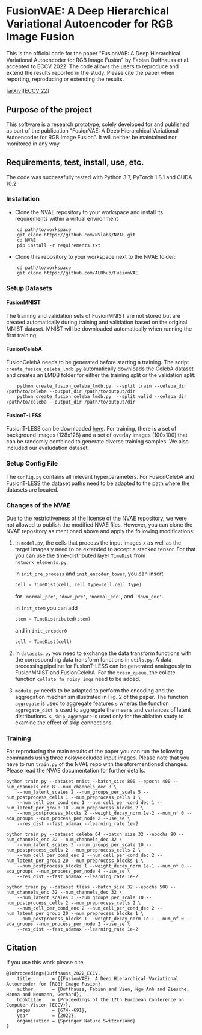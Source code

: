 # FusionVAE: A Deep Hierarchical Variational Autoencoder for RGB Image Fusion

This is the official code for the paper "FusionVAE: A Deep Hierarchical Variational Autoencoder for RGB Image Fusion" by Fabian Duffhauss et al. accepted to ECCV 2022. The code allows the users to reproduce and extend the results reported in the study. Please cite the paper when reporting, reproducing or extending the results.

[[arXiv](https://arxiv.org/abs/2208.01172)][[ECCV'22](https://www.ecva.net/papers/eccv_2022/papers_ECCV/papers/136990666.pdf)]

## Purpose of the project

This software is a research prototype, solely developed for and published as part of the publication "FusionVAE: A Deep Hierarchical Variational Autoencoder for RGB Image Fusion". It will neither be maintained nor monitored in any way.


## Requirements, test, install, use, etc.

The code was successfully tested with Python 3.7, PyTorch 1.8.1 and CUDA 10.2


### Installation

- Clone the NVAE repository to your workspace and install its requirements within a virtual environment
```shell
    cd path/to/workspace
    git clone https://github.com/NVlabs/NVAE.git
    cd NVAE
    pip install -r requirements.txt
```
- Clone this repository to your workspace next to the NVAE folder:
```shell
    cd path/to/workspace
    git clone https://github.com/ALRhub/FusionVAE
```


### Setup Datasets

#### FusionMNIST

The training and validation sets of FusionMNIST are not stored but are created automatically during training and validation 
based on the original MNIST dataset. MNIST will be downloaded automatically when running the first training. 


#### FusionCelebA

FusionCelebA needs to be generated before starting a training. The script `create_fusion_celeba_lmdb.py` automatically 
downloads the CelebA dataset and creates an LMDB folder for either the training split or the validation split:

```shell
    python create_fusion_celeba_lmdb.py  --split train --celeba_dir /path/to/celeba --output_dir /path/to/output/dir
    python create_fusion_celeba_lmdb.py  --split valid --celeba_dir /path/to/celeba --output_dir /path/to/output/dir
```


#### FusionT-LESS

FusionT-LESS can be downloaded [here](datasets). For training, there is a set of background images (128x128) and a set of overlay images (100x100) that can be randomly combined to generate diverse training samples. We also included our evaludation dataset.


### Setup Config File

The `config.py` contains all relevant hyperparameters. For FusionCelebA and FusionT-LESS the dataset paths need to be 
adapted to the path where the datasets are located.


### Changes of the NVAE

Due to the restrictiveness of the license of the NVAE repository, we were not allowed to publish the modified NVAE files. However, you can clone the NVAE repository as mentioned above and apply the following modifications:

1. In `model.py`, the cells that process the input images x as well as the target images y need to be extended to accept
    a stacked tensor. For that you can use the time-distributed layer `TimeDist` from `network_elements.py`.
    
    In `init_pre_process` and `init_encoder_tower`, you can insert
    ```python
    cell = TimeDist(cell, cell_type=cell.cell_type)
    ```
    for `'normal_pre'`, `'down_pre'`, `'normal_enc'`, and `'down_enc'`.
    
    In `init_stem` you can add
    ```python
    stem = TimeDistributed(stem)
    ```
    and in `init_encoder0`
    ```python
    cell = TimeDist(cell)
    ```
   
2. In `datasets.py` you need to exchange the data transform functions with the corresponding data transform functions in `utils.py`. A data processing pipeline for FusionT-LESS can be generated analogously to FusionMNIST and FusionCelebA. For the `train_queue`, the collate function `collate_fn_noisy_imgs` need to be added.
    
3. `module.py` needs to be adapted to perform the encoding and the aggregation mechanism illustrated in Fig. 2 of the paper. The function `aggregate` is used to aggregate features `s` wheras the function `aggregate_dist` is used to aggregate the means and variances of latent distributions. `s_skip_aggregate` is used only for the ablation study to examine the effect of skip connections.


### Training

For reproducing the main results of the paper you can run the following commands using three noisy/occluded input images. Please note that you have to run `train.py` of the NVAE repo with the aforementioned changes. Please read the NVAE documentation for further details.

```shell script
python train.py --dataset mnist --batch_size 800 --epochs 400 --num_channels_enc 8 --num_channels_dec 8 \
    --num_latent_scales 2 --num_groups_per_scale 5 --num_postprocess_cells 1 --num_preprocess_cells 1 \
    --num_cell_per_cond_enc 1 --num_cell_per_cond_dec 1 --num_latent_per_group 10 --num_preprocess_blocks 2 \
    --num_postprocess_blocks 2 --weight_decay_norm 1e-2 --num_nf 0 --ada_groups --num_process_per_node 2 --use_se \
    --res_dist --fast_adamax --learning_rate 1e-2

python train.py --dataset celeba_64 --batch_size 32 --epochs 90 --num_channels_enc 32 --num_channels_dec 32 \
    --num_latent_scales 3 --num_groups_per_scale 10 --num_postprocess_cells 2 --num_preprocess_cells 2 \
    --num_cell_per_cond_enc 2 --num_cell_per_cond_dec 2 --num_latent_per_group 20 --num_preprocess_blocks 1 \
    --num_postprocess_blocks 1 --weight_decay_norm 1e-1 --num_nf 0 --ada_groups --num_process_per_node 4 --use_se \
    --res_dist --fast_adamax --learning_rate 1e-2
    
python train.py --dataset tless --batch_size 32 --epochs 500 --num_channels_enc 32 --num_channels_dec 32 \
    --num_latent_scales 3 --num_groups_per_scale 10 --num_postprocess_cells 2 --num_preprocess_cells 2 \
    --num_cell_per_cond_enc 2 --num_cell_per_cond_dec 2 --num_latent_per_group 20 --num_preprocess_blocks 1 \
    --num_postprocess_blocks 1 --weight_decay_norm 1e-1 --num_nf 0 --ada_groups --num_process_per_node 2 --use_se \
    --res_dist --fast_adamax --learning_rate 1e-2
```



## Citation

If you use this work please cite
```
@InProceedings{Duffhauss_2022_ECCV,
    title        = {{FusionVAE}: A Deep Hierarchical Variational Autoencoder for {RGB} Image Fusion},
    author       = {Duffhauss, Fabian and Vien, Ngo Anh and Ziesche, Hanna and Neumann, Gerhard},
    booktitle    = {Proceedings of the 17th European Conference on Computer Vision (ECCV)},
    pages        = {674--691},
    year         = {2022},
    organization = {Springer Nature Switzerland}
}
```
